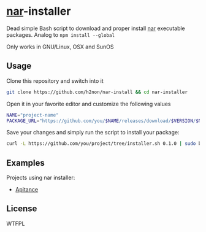 # [nar](https://github.com/h2non/nar)-installer

Dead simple Bash script to download and proper install [nar](https://github.com/h2non/nar) executable packages.
Analog to `npm install --global`

Only works in GNU/Linux, OSX and SunOS

## Usage

Clone this repository and switch into it
```bash
git clone https://github.com/h2non/nar-install && cd nar-installer
```

Open it in your favorite editor and customize the following values
```bash
NAME="project-name"
PACKAGE_URL="https://github.com/you/$NAME/releases/download/$VERSION/$NAME-$VERSION"
```

Save your changes and simply run the script to install your package:
```bash
curl -L https://github.com/you/project/tree/installer.sh 0.1.0 | sudo bash
```

## Examples

Projects using nar installer:

- [Apitance](https://github.com/h2non/apitance)

## License

WTFPL
